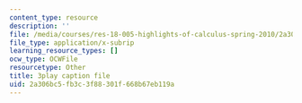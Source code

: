 ```yaml
---
content_type: resource
description: ''
file: /media/courses/res-18-005-highlights-of-calculus-spring-2010/2a306bc5fb3c3f88301f668b67eb119a_4PBYm3FuUNQ.srt
file_type: application/x-subrip
learning_resource_types: []
ocw_type: OCWFile
resourcetype: Other
title: 3play caption file
uid: 2a306bc5-fb3c-3f88-301f-668b67eb119a
---
```

